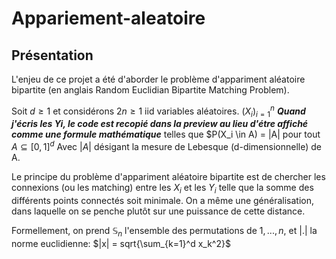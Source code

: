 # Appariement-aleatoire
## Présentation
L'enjeu de ce projet a été d'aborder le problème d'appariment aléatoire bipartite (en anglais Random Euclidian Bipartite Matching Problem).

Soit $d \geq 1$ et considérons $2n \geq 1$ iid variables aléatoires.
$(X_i)_{i=1}^{n}$ ***Quand j'écris les Yi, le code est recopié dans la preview au lieu d'étre affiché comme une formule mathématique***
telles que $P(X_i \in A) = |A| pour tout $A \subseteq [0,1]^d$
Avec $|A|$ désigant la mesure de Lebesque (d-dimensionnelle) de A.

Le principe du problème d'appariment aléatoire bipartite est de chercher les connexions (ou les matching) entre les $X_i$ et les $Y_i$ telle que la somme des différents points connectés soit minimale. On a même une généralisation, dans laquelle on se penche plutôt sur une puissance de cette distance.

Formellement, on prend $\mathbb{S}_n$ l'ensemble des permutations de ${1,...,n}$, et $|.|$ la norme euclidienne:
$|x| = sqrt{\sum_{k=1}^d x_k^2}$
